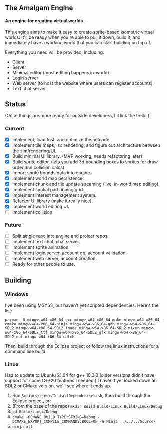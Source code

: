 ## The Amalgam Engine
#### An engine for creating virtual worlds.
This engine aims to make it easy to create sprite-based isometric virtual worlds. It'll be ready when you're able to pull it down, build it, and immediately have a working world that you can start building on top of.

Everything you need will be provided, including:
* Client
* Server
* Minimal editor (most editing happens in-world)
* Login server
* Web server (to host the website where users can register accounts)
* Text chat server

## Status
(Once things are more ready for outside developers, I'll link the trello.)
### Current
- [x] Implement, load test, and optimize the netcode.
- [x] Implement tile maps, iso rendering, and figure out architecture between the sim/rendering/UI.
- [x] Build minimal UI library. (MVP working, needs refactoring later)
- [x] Build sprite editor. (lets you add 3d bounding boxes to sprites for draw order and collision calcs)
- [x] Import sprite bounds data into engine.
- [x] Implement world map persistence.
- [x] Implement chunk and tile update streaming (live, in-world map editing).
- [x] Implement spatial partitioning grid.
- [x] Implement interest management system.
- [x] Refactor UI library (make it really nice).
- [x] Implement world editing UI.
- [ ] Implement collision.

### Future
- [ ] Split single repo into engine and project repos.
- [ ] Implement text chat, chat server.
- [ ] Implement sprite animation.
- [ ] Implement login server, account db, account validation.
- [ ] Implement web server, account creation.
- [ ] Ready for other people to use.

## Building
### Windows
I've been using MSYS2, but haven't yet scripted dependencies. Here's the list:

    pacman -S mingw-w64-x86_64-gcc mingw-w64-x86_64-make mingw-w64-x86_64-cmake mingw-w64-x86_64-ninja mingw-w64-x86_64-gdb mingw-w64-x86_64-SDL2 mingw-w64-x86_64-SDL2_image mingw-w64-x86_64-SDL2_mixer mingw-w64-x86_64-SDL2_ttf mingw-w64-x86_64-SDL2_gfx mingw-w64-x86_64-SDL2_net mingw-w64-x86_64-catch
    
Then, build through the Eclipse project or follow the linux instructions for a command line build.

### Linux
Had to update to Ubuntu 21.04 for g++ 10.3.0 (older versions didn't have support for some C++20 features I needed.)
I haven't yet locked down an SDL2 or CMake version, we'll see where it ends up.

1. Run `Scripts/Linux/InstallDependencies.sh`, then build through the Eclipse project, or:
2. (From the base of the repo) `mkdir Build Build/Linux Build/Linux/Debug`
3. `cd Build/Linux/Debug`
4. `cmake -DCMAKE_BUILD_TYPE:STRING=Debug -DCMAKE_EXPORT_COMPILE_COMMANDS:BOOL=ON -G Ninja ../../../Source/`
5. `ninja all`
